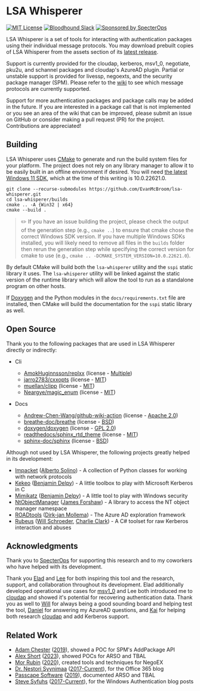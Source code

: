 # LSA Whisperer

[![MIT License](https://img.shields.io/badge/license-MIT-blue.svg?style=flat)](LICENSE.txt)
[![Bloodhound Slack](https://img.shields.io/badge/BloodHound%20Slack-4A154B?logo=slack&logoColor=white)](https://ghst.ly/BHSlack)
[![Sponsored by SpecterOps](https://img.shields.io/endpoint?url=https://raw.githubusercontent.com/specterops/.github/main/config/shield.json)](https://github.com/specterops)

LSA Whisperer is a set of tools for interacting with authentication packages using their individual message protocols.
You may download prebuilt copies of LSA Whisperer from the assets section of its [latest release](https://github.com/EvanMcBroom/lsa-whisperer/releases/tag/latest).

Support is currently provided for the cloudap, kerberos, msv1_0, negotiate, pku2u, and schannel packages and cloudap's AzureAD plugin.
Partial or unstable support is provided for livessp, negoexts, and the security package manager (SPM).
Please refer to the [wiki](https://github.com/EvanMcBroom/lsa-whisperer/wiki) to see which message protocols are currently supported. 

Support for more authentication packages and package calls may be added in the future.
If you are interested in a package call that is not implemented or you see an area of the wiki that can be improved, please submit an issue on GitHub or consider making a pull request (PR) for the project.
Contributions are appreciated!

## Building

LSA Whisperer uses [CMake](https://cmake.org/) to generate and run the build system files for your platform.
The project does not rely on any library manager to allow it to be easily built in an offline environment if desired.
You will need [the latest Windows 11 SDK](https://developer.microsoft.com/en-us/windows/downloads/windows-sdk/), which at the time of this writing is 10.0.22621.0.

```
git clone --recurse-submodules https://github.com/EvanMcBroom/lsa-whisperer.git
cd lsa-whisperer/builds
cmake .. -A {Win32 | x64}
cmake --build .
```

> :pencil2: If you have an issue building the project, please check the output of the generation step (e.g., `cmake ..`) to ensure that cmake chose the correct Windows SDK version.
If you have multiple Windows SDKs installed, you will likely need to remove all files in the `builds` folder then rerun the generation step while specifying the correct version for cmake to use (e.g., `cmake .. -DCMAKE_SYSTEM_VERSION=10.0.22621.0`).

By default CMake will build both the `lsa-whisperer` utility and the `sspi` static library it uses.
The `lsa-whisperer` utility will be linked against the static version of the runtime library which will allow the tool to run as a standalone program on other hosts.

If [Doxygen](https://www.doxygen.nl/) and the Python modules in the `docs/requirements.txt` file are installed, then CMake will build the documentation for the `sspi` static library as well.

## Open Source

Thank you to the following packages that are used in LSA Whisperer directly or indirectly:

- Cli
    - [AmokHuginnsson/replxx](https://github.com/AmokHuginnsson/replxx) (license - [Multiple](https://github.com/AmokHuginnsson/replxx/blob/master/LICENSE.md))
    - [jarro2783/cxxopts](https://github.com/jarro2783/cxxopts) (license - [MIT](https://github.com/jarro2783/cxxopts/blob/master/LICENSE))
    - [muellan/clipp](https://github.com/muellan/clipp) (license - [MIT](https://github.com/muellan/clipp/blob/master/LICENSE))
    - [Neargye/magic_enum](https://github.com/Neargye/magic_enum) (license - [MIT](https://github.com/Neargye/magic_enum/blob/master/LICENSE))

- Docs
    - [Andrew-Chen-Wang/github-wiki-action](https://github.com/Andrew-Chen-Wang/github-wiki-action) (license - [Apache 2.0](https://github.com/Andrew-Chen-Wang/github-wiki-action/blob/master/LICENSE))
    - [breathe-doc/breathe](https://github.com/breathe-doc/breathe) (license - [BSD](https://github.com/breathe-doc/breathe/blob/master/LICENSE))
    - [doxygen/doxygen](https://github.com/doxygen/doxygen) (license - [GPL 2.0](https://github.com/doxygen/doxygen/blob/master/LICENSE))
    - [readthedocs/sphinx_rtd_theme](https://github.com/readthedocs/sphinx_rtd_theme) (license - [MIT](https://github.com/readthedocs/sphinx_rtd_theme/blob/master/LICENSE))
    - [sphinx-doc/sphinx](https://github.com/sphinx-doc/sphinx) (license - [BSD](https://github.com/sphinx-doc/sphinx/blob/master/LICENSE))

Although not used by LSA Whisperer, the following projects greatly helped in its development:

- [Impacket](https://github.com/SecureAuthCorp/impacket) ([Alberto Solino](https://twitter.com/agsolino)) - A collection of Python classes for working with network protocols
- [Kekeo](https://github.com/gentilkiwi/kekeo) ([Benjamin Delpy](https://twitter.com/gentilkiwi)) - A little toolbox to play with Microsoft Kerberos in C
- [Mimikatz](https://github.com/gentilkiwi/mimikatz) ([Benjamin Delpy](https://twitter.com/gentilkiwi)) - A little tool to play with Windows security
- [NtObjectManager](https://github.com/googleprojectzero/sandbox-attacksurface-analysis-tools/tree/main/NtObjectManager) ([James Forshaw](https://twitter.com/tiraniddo)) - A library to access the NT object manager namespace
- [ROADtools](https://github.com/dirkjanm/ROADtools) ([Dirk-jan Mollema](https://twitter.com/_dirkjan)) - The Azure AD exploration framework
- [Rubeus](https://github.com/GhostPack/Rubeus) ([Will Schroeder](https://twitter.com/harmj0y), [Charlie Clark](https://twitter.com/exploitph)) - A C# toolset for raw Kerberos interaction and abuses

## Acknowledgments

Thank you to [SpecterOps](https://specterops.io/) for supporting this research and to my coworkers who have helped with its development.

Thank you [Elad](https://twitter.com/elad_shamir) and [Lee](https://twitter.com/tifkin_) for both inspiring this tool and the research, support, and collaboration throughout its development.
Elad additionally developed operational use cases for [msv1_0](https://github.com/EvanMcBroom/lsa-whisperer/wiki/msv1_0) and Lee both introduced me to [cloudap](https://github.com/EvanMcBroom/lsa-whisperer/wiki/cloudap) and showed it's potential for recovering authentication data.
Thank you as well to [Will](https://twitter.com/harmj0y) for always being a good sounding board and helping test the tool, [Daniel](https://twitter.com/hotnops) for answering my AzureAD questions, and [Kai](https://twitter.com/mhskai2017) for helping both research [cloudap](https://github.com/EvanMcBroom/lsa-whisperer/wiki/cloudap) and add Kerberos support.

## Related Work

- [Adam Chester](https://twitter.com/_xpn_) ([2019](https://blog.xpnsec.com/exploring-mimikatz-part-2/)), showed a POC for SPM's AddPackage API
- [Alex Short](https://twitter.com/alexsho71327477) ([2023](https://github.com/rbmm/TBAL)), showed POCs for ARSO and TBAL
- [Mor Rubin](https://twitter.com/rubin_mor) ([2020](https://medium.com/@mor2464/azure-ad-pass-the-certificate-d0c5de624597)), created tools and techniques for NegoEX
- [Dr. Nestori Syynimaa](https://twitter.com/DrAzureAD) ([2017-Current](https://aadinternals.com/post/welcome/)), for the Office 365 blog
- [Passcape Software](https://www.passcape.com/) ([2019](https://www.passcape.com/text/articles/tbal.pdf)), documented ARSO and TBAL
- [Steve Syfuhs](https://twitter.com/SteveSyfuhs) ([2017-Current](https://syfuhs.net/category/Authentication)), for the Windows Authentication blog posts
